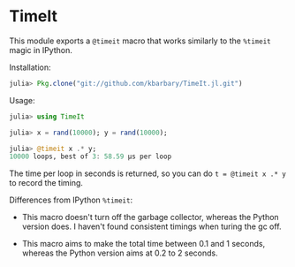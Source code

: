 TimeIt
======

This module exports a `@timeit` macro that works similarly to the `%timeit`
magic in IPython.

Installation:

```julia
julia> Pkg.clone("git://github.com/kbarbary/TimeIt.jl.git")
```

Usage:

```julia
julia> using TimeIt

julia> x = rand(10000); y = rand(10000);

julia> @timeit x .* y;
10000 loops, best of 3: 58.59 µs per loop
```

The time per loop in seconds is returned, so you can do `t = @timeit x .* y`
to record the timing.

Differences from IPython `%timeit`:

* This macro doesn't turn off the garbage collector, whereas the
  Python version does. I haven't found consistent timings when turing
  the gc off.

* This macro aims to make the total time between 0.1 and
  1 seconds, whereas the Python version aims at 0.2 to 2 seconds.